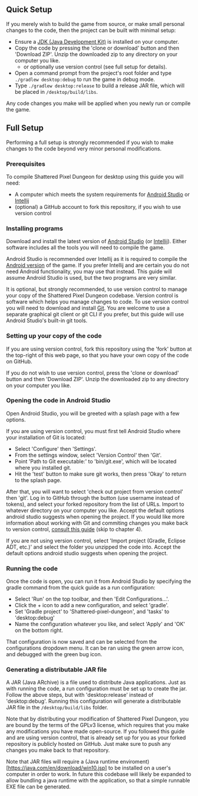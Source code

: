 ## Quick Setup

If you merely wish to build the game from source, or make small personal changes to the code, then the project can be built with minimal setup:
- Ensure a [JDK (Java Development Kit)](https://www.oracle.com/java/technologies/javase-downloads.html) is installed on your computer.
- Copy the code by pressing the 'clone or download' button and then 'Download ZIP'. Unzip the downloaded zip to any directory on your computer you like.
    - or optionally use version control (see full setup for details).
- Open a command prompt from the project's root folder and type `./gradlew desktop:debug` to run the game in debug mode.
- Type `./gradlew desktop:release` to build a release JAR file, which will be placed in `/desktop/build/libs`.

Any code changes you make will be applied when you newly run or compile the game.

## Full Setup

Performing a full setup is strongly recommended if you wish to make changes to the code beyond very minor personal modifications.

### Prerequisites

To compile Shattered Pixel Dungeon for desktop using this guide you will need:
- A computer which meets the system requirements for [Android Studio](https://developer.android.com/studio#Requirements) or [Intellij](https://www.jetbrains.com/help/idea/installation-guide.html)
- (optional) a GitHub account to fork this repository, if you wish to use version control

### Installing programs

Download and install the latest version of [Android Studio](https://developer.android.com/studio) (or [Intellij](https://www.jetbrains.com/idea/download)). Either software includes all the tools you will need to compile the game.

Android Studio is recommended over Intellij as it is required to compile the [Android version](getting-started-android.md) of the game. If you prefer Intellij and are certain you do not need Android functionality, you may use that instead. This guide will assume Android Studio is used, but the two programs are very similar.

It is optional, but strongly recommended, to use version control to manage your copy of the Shattered Pixel Dungeon codebase. Version control is software which helps you manage changes to code. To use version control you will need to download and install [Git](https://git-scm.com/downloads). You are welcome to use a separate graphical git client or git CLI if you prefer, but this guide will use Android Studio's built-in git tools.

### Setting up your copy of the code

If you are using version control, fork this repository using the 'fork' button at the top-right of this web page, so that you have your own copy of the code on GitHub.

If you do not wish to use version control, press the 'clone or download' button and then 'Download ZIP'. Unzip the downloaded zip to any directory on your computer you like.

### Opening the code in Android Studio

Open Android Studio, you will be greeted with a splash page with a few options.

If you are using version control, you must first tell Android Studio where your installation of Git is located:
- Select 'Configure' then 'Settings'.
- From the settings window, select 'Version Control' then 'Git'.
- Point 'Path to Git executable:' to 'bin/git.exe', which will be located where you installed git.
- Hit the 'test' button to make sure git works, then press 'Okay' to return to the splash page.

After that, you will want to select 'check out project from version control' then 'git'. Log in to GitHub through the button (use username instead of tokens), and select your forked repository from the list of URLs. Import to whatever directory on your computer you like. Accept the default options android studio suggests when opening the project. If you would like more information about working with Git and commiting changes you make back to version control, [consult this guide](https://code.tutsplus.com/tutorials/working-with-git-in-android-studio--cms-30514) (skip to chapter 4).

If you are not using version control, select 'Import project (Gradle, Eclipse ADT, etc.)' and select the folder you unzipped the code into. Accept the default options android studio suggests when opening the project.

### Running the code

Once the code is open, you can run it from Android Studio by specifying the gradle command from the quick guide as a run configuration:
- Select 'Run' on the top toolbar, and then 'Edit Configurations...'.
- Click the + icon to add a new configuration, and select 'gradle'.
- Set 'Gradle project' to 'Shattered-pixel-dungeon', and 'tasks' to 'desktop:debug'
- Name the configuration whatever you like, and select 'Apply' and 'OK' on the bottom right.

That configuration is now saved and can be selected from the configurations dropdown menu. It can be ran using the green arrow icon, and debugged with the green bug icon.

### Generating a distributable JAR file

A JAR (Java ARchive) is a file used to distribute Java applications. Just as with running the code, a run configuration must be set up to create the jar. Follow the above steps, but with 'desktop:release' instead of 'desktop:debug'. Running this configuration will generate a distributable JAR file in the `/desktop/build/libs` folder.

Note that by distributing your modification of Shattered Pixel Dungeon, you are bound by the terms of the GPLv3 license, which requires that you make any modifications you have made open-source. If you followed this guide and are using version control, that is already set up for you as your forked repository is publicly hosted on GitHub. Just make sure to push any changes you make back to that repository.

Note that JAR files will require a (Java runtime enviroment)[https://java.com/en/download/win10.jsp] to be installed on a user's computer in order to work. In future this codebase will likely be expanded to allow bundling a java runtime with the application, so that a simple runnable EXE file can be generated.